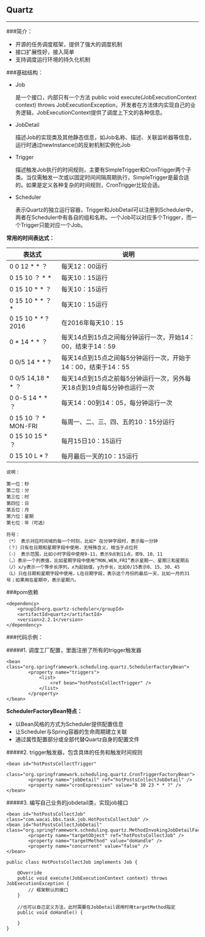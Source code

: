 ## Quartz
---
###简介：

* 开源的任务调度框架，提供了强大的调度机制
* 接口扩展性好，接入简单
* 支持调度运行环境的持久化机制

###基础结构：

* Job

   是一个接口，内部只有一个方法  public void execute(JobExecutionContext context) throws JobExecutionException，开发者在方法体内实现自己的业务逻辑，JobExecutionContext提供了调度上下文的各种信息。

* JobDetail

  描述Job的实现类及其他静态信息，如Job名称、描述、关联监听器等信息，运行时通过newInstance()的反射机制实例化Job
  
* Trigger

  描述触发Job执行的时间规则，主要有SimpleTrigger和CronTrigger两个子类。当仅需触发一次或以固定时间间隔周期执行，SimpleTrigger是最合适的。如果是定义各种复杂的时间规则，CronTrigger比较合适。
  
* Scheduler

  表示Quartz的独立运行容器，Trigger和JobDetail可以注册到Scheduler中，两者在Scheduler中有各自的组和名称。一个Job可以对应多个Trigger，而一个Trigger只能对应一个Job。

**常用的时间表达式：**

|表达式|说明|
|---|---|
|0 0 12 * * ？|每天12：00运行|
|0 15 10 ？ * *|每天10：15运行|
|0 15 10 * * ？|每天10：15运行|
|0 15 10 * * ？ *|每天10：15运行|
|0 15 10 * * ? 2016|在2016年每天10：15 |
|0 * 14 * * ？| 每天14点到15点之间每分钟运行一次，开始14：00，结束于14：59|
|0 0/5 14 * * ?|每天14点到15点之间每5分钟运行一次，开始于14：00，结束于14：55 |
|0 0/5 14,18 * * ？| 每天14点到15点之前每5分钟运行一次，另外每天18点到19点每5分钟也运行一次|
|0 0-5 14 * * ？|每天14：00到14：05，每分钟运行一次|
|0 15 10 ？ * MON-FRI|每周一、二、三、四、五的10：15分运行|
|0 15 10 15 * ？|每月15日10：15运行|
|0 15 10 L * ?|每月最后一天的10：15运行|

```
说明：

第一位：秒
第二位：分
第三位：时
第四位：日
第五位：月
第六位：星期
第七位：年（可选）

符号：
（*） 表示对应时间域的每一个时刻，比如* 在分钟字段时，表示每一分钟
（？）只有在日期和星期字段中使用，无特殊含义，相当于点位符
（-） 表示范围，比如小时字段中使用9-11，表示9点到11点，即9、10、11
（，）表示一个列表值，比如星期字段中使用“MON,WEN,FRI”表示星期一、星期三和星期五
（/）x/y表示一个等步长序列，x为起始值，y为步长，比如0/15表示0、15、30、45
（L）只在日期和星期字段中使用，L在日期字段，表示这个月份的最后一天，比如一月的31号；如果用在星期中，表示星期六。

```




###pom依赖

```
<dependency>
	<groupId>org.quartz-scheduler</groupId>
	<artifactId>quartz</artifactId>
	<version>2.2.1</version>
</dependency>
```

###代码示例：

#####1. 调度工厂配置，里面注册了所有的trigger触发器

```
<bean class="org.springframework.scheduling.quartz.SchedulerFactoryBean">
		<property name="triggers">
			<list>
				<ref bean="hotPostsCollectTrigger" />
			</list>
		</property>
</bean>
```

**SchedulerFactoryBean特点：**

* 以Bean风格的方式为Scheduler提供配置信息
* 让Scheduler与Spring容器的生命周期建立关联
* 通过属性配置部分或全部代替Quartz自身的配置文件

#####2. trigger触发器，包含具体的任务和触发时间规则

```
<bean id="hotPostsCollectTrigger"
		class="org.springframework.scheduling.quartz.CronTriggerFactoryBean">
		<property name="jobDetail" ref="hotPostsCollectJobDetail" />
		<property name="cronExpression" value="0 30 23 * * ?" />
</bean>
```

#####3. 编写自己业务的jobdetail类，实现job接口

```
<bean id="hotPostsCollectJob" class="com.wacai.bbs.task.job.HotPostsCollectJob" />
<bean id="hotPostsCollectJobDetail"	class="org.springframework.scheduling.quartz.MethodInvokingJobDetailFactoryBean">
		<property name="targetObject" ref="hotPostsCollectJob" />
		<property name="targetMethod" value="doHandle" />
		<property name="concurrent" value="false" />
</bean>
```

```
public class HotPostsCollectJob implements Job {

    @Override
    public void execute(JobExecutionContext context) throws JobExecutionException {
        // 框架默认的接口
    }

	//也可以自己定义方法，此时需要在JobDetail调用时用targetMethod指定
    public void doHandle() {
    
    }
}
```